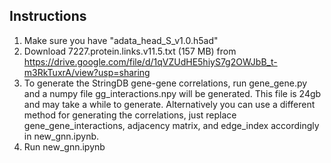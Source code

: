 ## Instructions

1. Make sure you have "adata_head_S_v1.0.h5ad"
2. Download 7227.protein.links.v11.5.txt (157 MB) from https://drive.google.com/file/d/1qVZUdHE5hiyS7g2OWJbB_t-m3RkTuxrA/view?usp=sharing
3. To generate the StringDB gene-gene correlations, run gene_gene.py and a numpy file gg_interactions.npy will be generated. This file is 24gb and may take a while to generate. Alternatively you can use a different method for generating the correlations, just replace gene_gene_interactions, adjacency matrix, and edge_index accordingly in new_gnn.ipynb.
4. Run new_gnn.ipynb
